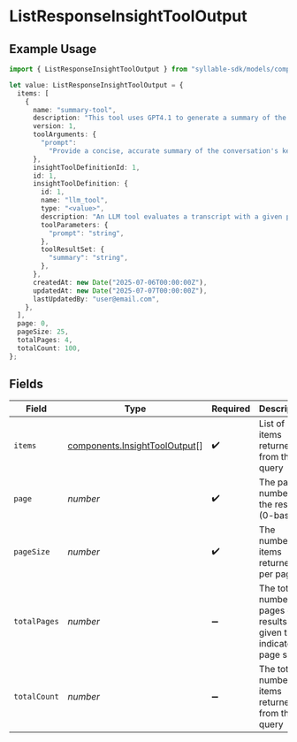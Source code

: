# ListResponseInsightToolOutput

## Example Usage

```typescript
import { ListResponseInsightToolOutput } from "syllable-sdk/models/components";

let value: ListResponseInsightToolOutput = {
  items: [
    {
      name: "summary-tool",
      description: "This tool uses GPT4.1 to generate a summary of the call",
      version: 1,
      toolArguments: {
        "prompt":
          "Provide a concise, accurate summary of the conversation's key points, focusing on the user's goal and how the agent responded",
      },
      insightToolDefinitionId: 1,
      id: 1,
      insightToolDefinition: {
        id: 1,
        name: "llm_tool",
        type: "<value>",
        description: "An LLM tool evaluates a transcript with a given prompt",
        toolParameters: {
          "prompt": "string",
        },
        toolResultSet: {
          "summary": "string",
        },
      },
      createdAt: new Date("2025-07-06T00:00:00Z"),
      updatedAt: new Date("2025-07-07T00:00:00Z"),
      lastUpdatedBy: "user@email.com",
    },
  ],
  page: 0,
  pageSize: 25,
  totalPages: 4,
  totalCount: 100,
};
```

## Fields

| Field                                                                          | Type                                                                           | Required                                                                       | Description                                                                    | Example                                                                        |
| ------------------------------------------------------------------------------ | ------------------------------------------------------------------------------ | ------------------------------------------------------------------------------ | ------------------------------------------------------------------------------ | ------------------------------------------------------------------------------ |
| `items`                                                                        | [components.InsightToolOutput](../../models/components/insighttooloutput.md)[] | :heavy_check_mark:                                                             | List of items returned from the query                                          |                                                                                |
| `page`                                                                         | *number*                                                                       | :heavy_check_mark:                                                             | The page number of the results (0-based)                                       | 0                                                                              |
| `pageSize`                                                                     | *number*                                                                       | :heavy_check_mark:                                                             | The number of items returned per page                                          | 25                                                                             |
| `totalPages`                                                                   | *number*                                                                       | :heavy_minus_sign:                                                             | The total number of pages of results given the indicated page size             | 4                                                                              |
| `totalCount`                                                                   | *number*                                                                       | :heavy_minus_sign:                                                             | The total number of items returned from the query                              | 100                                                                            |